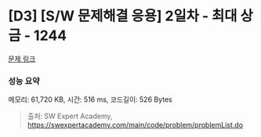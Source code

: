 # [D3] [S/W 문제해결 응용] 2일차 - 최대 상금 - 1244 

[문제 링크](https://swexpertacademy.com/main/code/problem/problemDetail.do?contestProbId=AV15Khn6AN0CFAYD) 

### 성능 요약

메모리: 61,720 KB, 시간: 516 ms, 코드길이: 526 Bytes



> 출처: SW Expert Academy, https://swexpertacademy.com/main/code/problem/problemList.do